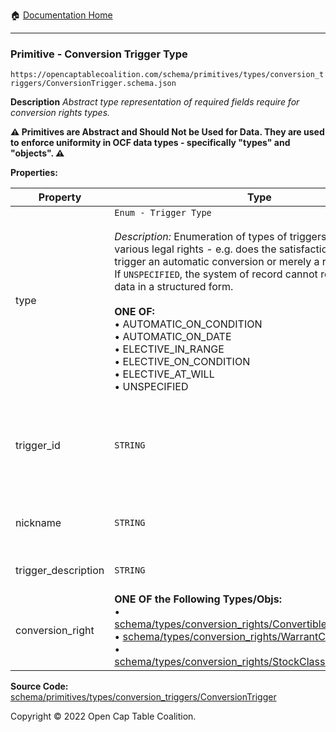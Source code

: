 :house: [Documentation Home](https://naveedn.github.io/Open-Cap-Format-OCF)

---

### Primitive - Conversion Trigger Type

`https://opencaptablecoalition.com/schema/primitives/types/conversion_triggers/ConversionTrigger.schema.json`

**Description** _Abstract type representation of required fields require for conversion rights types._

**:warning: Primitives are Abstract and Should Not be Used for Data. They are used to enforce uniformity in OCF data types - specifically "types" and "objects". :warning:**

**Properties:**

| Property            | Type                                                                                                                                                                                                                                                                                                                                                                                                                                                                                                                                                                       | Description                                                                                                                            | Required   |
| ------------------- | -------------------------------------------------------------------------------------------------------------------------------------------------------------------------------------------------------------------------------------------------------------------------------------------------------------------------------------------------------------------------------------------------------------------------------------------------------------------------------------------------------------------------------------------------------------------------- | -------------------------------------------------------------------------------------------------------------------------------------- | ---------- |
| type                | `Enum - Trigger Type`</br></br>_Description:_ Enumeration of types of triggers common to various legal rights - e.g. does the satisfaction of a condition trigger an automatic conversion or merely a right to convert? If `UNSPECIFIED`, the system of record cannot represent this data in a structured form.</br></br>**ONE OF:** </br>&bull; AUTOMATIC_ON_CONDITION </br>&bull; AUTOMATIC_ON_DATE </br>&bull; ELECTIVE_IN_RANGE </br>&bull; ELECTIVE_ON_CONDITION </br>&bull; ELECTIVE_AT_WILL </br>&bull; UNSPECIFIED                                                 | When the trigger condition is met, is the conversion automatic, elective or automatic with an elective right not to convert            | `REQUIRED` |
| trigger_id          | `STRING`                                                                                                                                                                                                                                                                                                                                                                                                                                                                                                                                                                   | Id for this conversion trigger, unique within list of ConversionTriggers in parent convertible issuance's `conversion_triggers` field. | `REQUIRED` |
| nickname            | `STRING`                                                                                                                                                                                                                                                                                                                                                                                                                                                                                                                                                                   | Human-friendly nickname to describe the conversion right                                                                               | -          |
| trigger_description | `STRING`                                                                                                                                                                                                                                                                                                                                                                                                                                                                                                                                                                   | Long-form description of the trigger                                                                                                   | -          |
| conversion_right    | **ONE OF the Following Types/Objs:**</br>&bull; [schema/types/conversion_rights/ConvertibleConversionRight](https://naveedn.github.io/Open-Cap-Format-OCF/schema/types/conversion_rights/ConvertibleConversionRight)</br>&bull; [schema/types/conversion_rights/WarrantConversionRight](https://naveedn.github.io/Open-Cap-Format-OCF/schema/types/conversion_rights/WarrantConversionRight)</br>&bull; [schema/types/conversion_rights/StockClassConversionRight](https://naveedn.github.io/Open-Cap-Format-OCF/schema/types/conversion_rights/StockClassConversionRight) | When the conditions of the trigger are met, how does the convertible convert?                                                          | `REQUIRED` |

**Source Code:** [schema/primitives/types/conversion_triggers/ConversionTrigger](https://github.com/Open-Cap-Table-Coalition/Open-Cap-Format-OCF/blob/main/schema/primitives/types/conversion_triggers/ConversionTrigger.schema.json)

Copyright © 2022 Open Cap Table Coalition.
